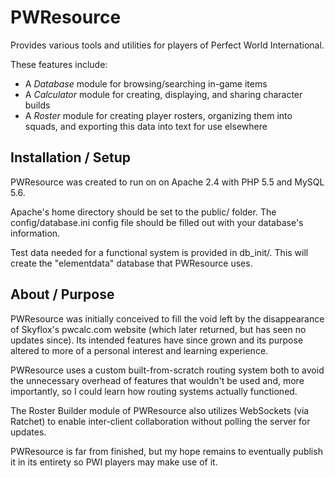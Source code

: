 # PWResource
Provides various tools and utilities for players of Perfect World International.

These features include:
- A *Database* module for browsing/searching in-game items
- A *Calculator* module for creating, displaying, and sharing character builds
- A *Roster* module for creating player rosters, organizing them into squads, and exporting this data into text for use elsewhere

## Installation / Setup

PWResource was created to run on on Apache 2.4 with PHP 5.5 and MySQL 5.6.

Apache's home directory should be set to the public/ folder.
The config/database.ini config file should be filled out with your database's information.

Test data needed for a functional system is provided in db_init/. This will create the "elementdata" database that PWResource uses.


## About / Purpose

PWResource was initially conceived to fill the void left by the disappearance of Skyflox's pwcalc.com website (which later returned, but has seen no updates since). Its intended features have since grown and its purpose altered to more of a personal interest and learning experience. 

PWResource uses a custom built-from-scratch routing system both to avoid the unnecessary overhead of features that wouldn't be used and, more importantly, so I could learn how routing systems actually functioned. 

The Roster Builder module of PWResource also utilizes WebSockets (via Ratchet) to enable inter-client collaboration without polling the server for updates. 


PWResource is far from finished, but my hope remains to eventually publish it in its entirety so PWI players may make use of it. 